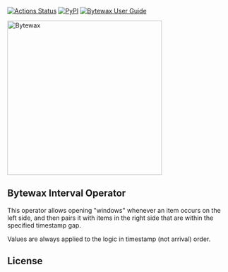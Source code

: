 [![Actions Status](https://github.com/bytewax/bytewax-interval-operator/workflows/CI/badge.svg)](https://github.com/bytewax/bytewax-interval-operator/actions)
[![PyPI](https://img.shields.io/pypi/v/bytewax.svg?style=flat-square)](https://pypi.org/project/bytewax-interval-operator/)
[![Bytewax User Guide](https://img.shields.io/badge/user-guide-brightgreen?style=flat-square)](https://docs.bytewax.io/stable/guide/index.html)

<picture>
  <source media="(prefers-color-scheme: dark)" srcset="https://user-images.githubusercontent.com/6073079/195393689-7334098b-a8cd-4aaa-8791-e4556c25713e.png" width="350">
  <source media="(prefers-color-scheme: light)" srcset="https://user-images.githubusercontent.com/6073079/194626697-425ade3d-3d72-4b4c-928e-47bad174a376.png" width="350">
  <img alt="Bytewax">
</picture>

## Bytewax Interval Operator

This operator allows opening "windows" whenever an item occurs on the left
side, and then pairs it with items in the right side that are
within the specified timestamp gap.

Values are always applied to the logic in timestamp (not arrival) order.

## License
